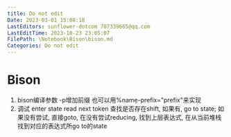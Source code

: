 ```yaml
---
title: Do not edit
Date: 2023-03-01 15:08:18
LastEditors: sunflower-dotcom 707339665@qq.com
LastEditTime: 2023-10-23 23:05:07
FilePath: \Notebook\Bison\bison.md
Categories: Do not edit
---
```

# Bison

1. bison编译参数
    -p增加前缀
    也可以用%name-prefix="prefix"来实现
2. 调试
    enter state
    read next token
    查找是否存在shift, 如果有, go to state; 如果没有尝试, 直接goto, 在没有尝试reducing, 找到上层表达式, 在从当前堆栈找到对应的表达式所go to的state